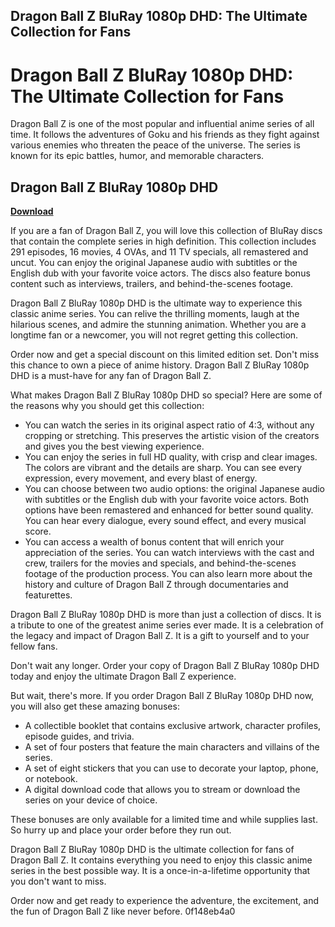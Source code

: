 ## Dragon Ball Z BluRay 1080p DHD: The Ultimate Collection for Fans

  
# Dragon Ball Z BluRay 1080p DHD: The Ultimate Collection for Fans
 
Dragon Ball Z is one of the most popular and influential anime series of all time. It follows the adventures of Goku and his friends as they fight against various enemies who threaten the peace of the universe. The series is known for its epic battles, humor, and memorable characters.
 
## Dragon Ball Z BluRay 1080p DHD


[**Download**](https://www.google.com/url?q=https%3A%2F%2Ftiurll.com%2F2tKPb9&sa=D&sntz=1&usg=AOvVaw2TkLOf6M4POtoNeenjO4Q7)

 
If you are a fan of Dragon Ball Z, you will love this collection of BluRay discs that contain the complete series in high definition. This collection includes 291 episodes, 16 movies, 4 OVAs, and 11 TV specials, all remastered and uncut. You can enjoy the original Japanese audio with subtitles or the English dub with your favorite voice actors. The discs also feature bonus content such as interviews, trailers, and behind-the-scenes footage.
 
Dragon Ball Z BluRay 1080p DHD is the ultimate way to experience this classic anime series. You can relive the thrilling moments, laugh at the hilarious scenes, and admire the stunning animation. Whether you are a longtime fan or a newcomer, you will not regret getting this collection.
 
Order now and get a special discount on this limited edition set. Don't miss this chance to own a piece of anime history. Dragon Ball Z BluRay 1080p DHD is a must-have for any fan of Dragon Ball Z.
  
What makes Dragon Ball Z BluRay 1080p DHD so special? Here are some of the reasons why you should get this collection:
 
- You can watch the series in its original aspect ratio of 4:3, without any cropping or stretching. This preserves the artistic vision of the creators and gives you the best viewing experience.
- You can enjoy the series in full HD quality, with crisp and clear images. The colors are vibrant and the details are sharp. You can see every expression, every movement, and every blast of energy.
- You can choose between two audio options: the original Japanese audio with subtitles or the English dub with your favorite voice actors. Both options have been remastered and enhanced for better sound quality. You can hear every dialogue, every sound effect, and every musical score.
- You can access a wealth of bonus content that will enrich your appreciation of the series. You can watch interviews with the cast and crew, trailers for the movies and specials, and behind-the-scenes footage of the production process. You can also learn more about the history and culture of Dragon Ball Z through documentaries and featurettes.

Dragon Ball Z BluRay 1080p DHD is more than just a collection of discs. It is a tribute to one of the greatest anime series ever made. It is a celebration of the legacy and impact of Dragon Ball Z. It is a gift to yourself and to your fellow fans.
 
Don't wait any longer. Order your copy of Dragon Ball Z BluRay 1080p DHD today and enjoy the ultimate Dragon Ball Z experience.
  
But wait, there's more. If you order Dragon Ball Z BluRay 1080p DHD now, you will also get these amazing bonuses:

- A collectible booklet that contains exclusive artwork, character profiles, episode guides, and trivia.
- A set of four posters that feature the main characters and villains of the series.
- A set of eight stickers that you can use to decorate your laptop, phone, or notebook.
- A digital download code that allows you to stream or download the series on your device of choice.

These bonuses are only available for a limited time and while supplies last. So hurry up and place your order before they run out.
 
Dragon Ball Z BluRay 1080p DHD is the ultimate collection for fans of Dragon Ball Z. It contains everything you need to enjoy this classic anime series in the best possible way. It is a once-in-a-lifetime opportunity that you don't want to miss.
 
Order now and get ready to experience the adventure, the excitement, and the fun of Dragon Ball Z like never before.
 0f148eb4a0
